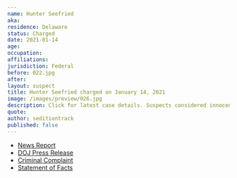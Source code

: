 ```yaml
---
name: Hunter Seefried
aka:
residence: Delaware
status: Charged
date: 2021-01-14
age:
occupation:
affiliations:
jurisdiction: Federal
before: 022.jpg
after:
layout: suspect
title: Hunter Seefried charged on January 14, 2021
image: /images/preview/026.jpg
description: Click for latest case details. Suspects considered innocent until proven guilty.
quote:
author: seditiontrack
published: false
---
```


- [News Report](https://www.delawareonline.com/story/news/2021/01/14/delaware-father-son-arrested-involvement-capitol-riot-kevin-seefried-confederate-flag/4160104001/)
- [DOJ Press Release](https://www.justice.gov/usao-dc/pr/two-delaware-men-charged-federal-court-following-events-united-states-capitol)
- [Criminal Complaint](https://extremism.gwu.edu/sites/g/files/zaxdzs2191/f/Kevin%20and%20Hunter%20Seefried%20Criminal%20Complaint.pdf)
- [Statement of Facts](https://extremism.gwu.edu/sites/g/files/zaxdzs2191/f/Kevin%20and%20Hunter%20Seefried%20Statement%20of%20Facts.pdf)
